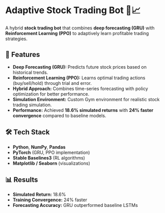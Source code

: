 # Adaptive Stock Trading Bot 🧠📈  

A hybrid **stock trading bot** that combines **deep forecasting (GRU)** with **Reinforcement Learning (PPO)** to adaptively learn profitable trading strategies.  

## 🚀 Features  
- **Deep Forecasting (GRU):** Predicts future stock prices based on historical trends.  
- **Reinforcement Learning (PPO):** Learns optimal trading actions (buy/sell/hold) through trial and error.  
- **Hybrid Approach:** Combines time-series forecasting with policy optimization for better performance.  
- **Simulation Environment:** Custom Gym environment for realistic stock trading simulation.  
- **Performance:** Achieved **18.6% simulated returns** with **24% faster convergence** compared to baseline models.  

## 🛠 Tech Stack  
- **Python**, **NumPy**, **Pandas**  
- **PyTorch** (GRU, PPO implementation)  
- **Stable Baselines3** (RL algorithms)  
- **Matplotlib / Seaborn** (visualizations)  

## 📊 Results  
- **Simulated Return:** 18.6%  
- **Training Convergence:** 24% faster  
- **Forecasting Accuracy:** GRU outperformed baseline LSTMs  

